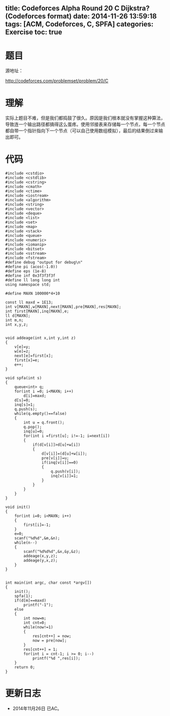 title: Codeforces Alpha Round 20 C Dijkstra? (Codeforces format)
date: 2014-11-26 13:59:18
tags: [ACM, Codeforces, C, SPFA]
categories: Exercise
toc: true
---
# 题目	
源地址：

http://codeforces.com/problemset/problem/20/C

# 理解
实际上题目不难，但是我们都捣鼓了很久。原因是我们根本就没有掌握这种算法，导致连一个输出路径都搞得这么蛋疼。使用邻接表来存储每一个节点，每一个节点都自带一个指针指向下一个节点（可以自己使用数组模拟），最后的结果倒过来输出即可。

<!-- more -->

# 代码
```
#include <cstdio>
#include <cstdlib>
#include <cstring>
#include <cmath>
#include <ctime>
#include <iostream>
#include <algorithm>
#include <string>
#include <vector>
#include <deque>
#include <list>
#include <set>
#include <map>
#include <stack>
#include <queue>
#include <numeric>
#include <iomanip>
#include <bitset>
#include <sstream>
#include <fstream>
#define debug "output for debug\n"
#define pi (acos(-1.0))
#define eps (1e-8)
#define inf 0x3f3f3f3f
#define ll long long int
using namespace std;

#define MAXN 100000*4+10

const ll maxd = 1E13;
int v[MAXN],w[MAXN],next[MAXN],pre[MAXN],res[MAXN];
int first[MAXN],inq[MAXN],e;
ll d[MAXN];
int m,n;
int x,y,z;


void addeage(int x,int y,int z)
{
    v[e]=y;
    w[e]=z;
    next[e]=first[x];
    first[x]=e;
    e++;
}

void spfa(int s)
{
    queue<int> q;
    for(int i =0; i<MAXN; i++)
        d[i]=maxd;
    d[s]=0;
    inq[s]=1;
    q.push(s);
    while(q.empty()==false)
    {
        int u = q.front();
        q.pop();
        inq[u]=0;
        for(int i =first[u]; i!=-1; i=next[i])
        {
            if(d[v[i]]>d[u]+w[i])
            {
                d[v[i]]=(d[u]+w[i]);
                pre[v[i]]=u;
                if(inq[v[i]]==0)
                {
                    q.push(v[i]);
                    inq[v[i]]=1;
                }
            }
        }
    }
}

void init()
{
    for(int i=0; i<MAXN; i++)
    {
        first[i]=-1;
    }
    e=0;
    scanf("%d%d",&m,&n);
    while(n--)
    {
        scanf("%d%d%d",&x,&y,&z);
        addeage(x,y,z);
        addeage(y,x,z);
    }
}


int main(int argc, char const *argv[])
{
    init();
    spfa(1);
    if(d[m]==maxd)
        printf("-1");
    else
    {
        int now=m;
        int cnt=0;
        while(now!=1)
        {
            res[cnt++] = now;
            now = pre[now];
        }
        res[cnt++] = 1;
        for(int i = cnt-1; i >= 0; i--)
            printf("%d ",res[i]);
    }
    return 0;
}
```

# 更新日志
- 2014年11月26日 已AC。
